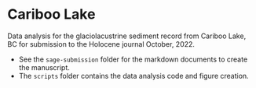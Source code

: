 # Cariboo Lake

Data analysis for the glaciolacustrine sediment record from Cariboo Lake, BC for submission to the Holocene journal October, 2022.

- See the `sage-submission` folder for the markdown documents to create the manuscript.
- The `scripts` folder contains the data analysis code and figure creation.
